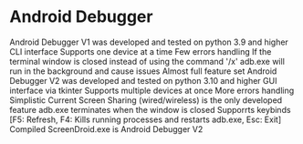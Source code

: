 # Android Debugger
Android Debugger V1 was developed and tested on python 3.9 and higher
CLI interface
Supports one device at a time
Few errors handling
If the terminal window is closed instead of using the command '/x' adb.exe will run in the background and cause issues
Almost full feature set
Android Debugger V2 was developed and tested on python 3.10 and higher
GUI interface via tkinter
Supports multiple devices at once
More errors handling
Simplistic 
Current Screen Sharing (wired/wireless) is the only developed feature
adb.exe terminates when the window is closed
Supporrts keybinds [F5: Refresh, F4: Kills running processes and restarts adb.exe, Esc: Exit]
Compiled ScreenDroid.exe is Android Debugger V2
